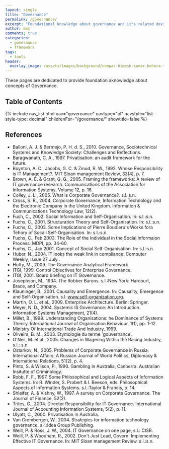 ```yaml
---
layout: single
title: "Governance"
permalink: /governance/
excerpt: "Foundational knowledge about governance and it's related deviations."
author: max
comments: true
categories:
  - governance
  - framework
tags:
  - tools
header:
  overlay_image: /assets/images/background/compas-himesh-kumar-behera-t11oyf1K8kA-unsplash.webp
---
```


<style>
.page__hero--overlay p, .page__hero--overlay h1{
    background-color: rgba(240, 87, 66, 0.8);
    max-width: fit-content !important;
    border-radius: 25px;
    padding: 10px;
}
</style>

These pages are dedicated to provide foundation aknowledge about concepts of Governance.

## Table of Contents

{% include nav_list.html nav="governance" navtype="ol" navstyle="list-style-type: decimal" childrenFor="/governance/" showtitle=false %}

## References

* Balloni, A. J. & Bermejo, P. H. d. S., 2010. Governance, Sociotechnical Systems and Knowledge Society: Challenges and Reflections. 
* Baragwanath, C. A., 1997. Privatisation: an audit framework for the future.
* Boynton, A. C., Jacobs, G. C. & Zmud, R. W., 1992. Whose Responsibility is IT Management?. MIT Sloan management Review, 33(4), p. 7.
* Brown, A. E. & Grant, G. G., 2005. Framing the frameworks: A review of IT governance research. Communications of the Association for Information Systems, Volume 12, p. 16.
* Colley, J. L., 2005. What is Corporate Governance?. s.l.:s.n.
* Cross, S. R., 2004. Corporate Governance, Information Technology and the Electronic Company in the United Kingdom. Information & Communications Technology Law, 12(2).
* Fuch, C., 2002. Social Information and Self-Organisation. In: s.l.:s.n.
* Fuchs, C., 2001. Structuration Theory and Self-Organisation. In: s.l.:s.n.
* Fuchs, C., 2003. Some Implications of Pierre Boudieru's Works fora Tehory of Socail Self-Organisation. In: s.l.:s.n.
* Fuchs, C., Feb 2003. The Role of the Individual in the Social Informaion Process. MDPI, pp. 34-60.
* Fuchs, C., Jan 2001. Concept of Social Self-Organisation. In: s.l.:s.n.
* Huber, N., 2004. IT looks the weak link in compliance. Computer Weekly, Issue 27 July .
* Hufty, M., 2009. The Governance Analytical Framework.
* ITGI, 1999. Control Objectives for Enterprise Governance.
* ITGI, 2001. Board briefing on IT Governance.
* Josephson, M., 1934. The Robber Barons. s.l.:New York: Harcourt, Brace, and Company.
* Klauninger, B., 2001. Causality and Emergence. In: Causality, Emergence and Self-Organisation. s.l.:www.self-organization.org.
* Martin, O. L. et al., 2009. Enterprise Architecture. Berlin: Springer.
* Meyer, N. D., 2004. Systemic IS Governance: An Introduction. Information Systems Management, 21(4).
* Millet, B., 1998. Understanding Organisations: he Dominance of Systems Theory. International Journal of Organisation Behaviour, 1(1), pp. 1-12.
* Ministry Of International Trade And Industry, 1999.
* Oliveira, B. M., 2003. Etymologie du terme 'gouvernance'.
* O'Neil, M. et al., 2005. Changes in Wagering Within the Racing Industry, s.l.: s.n.
* Ostarkov, N., 2005. Problems of Corporate Governance in Russia. International Affairs: A Russian Journal of World Politics, Diplomacy & International Relations, 51(2), p. 4.
* Pinto, S. & Wilson, P., 1990. Gambling in Australia, Canberra: Australian Insitutte of Criminology.
* Robb, F. F., 1997. Some Philosophical and Logical Aspects of Information Systems. In: R. Winder, S. Probert & I. Beeson, eds. Philosophical Aspects of Information Systems. s.l.:Taylor & Francis, p. 14.
* Shleifer, A. & Vishny, W., 1997. A survey on Corporate Governance. The Journal of Finance, 52(2).
* Trites, G., 2004. Director Responsibility for IT Governance. International Journal of Accounting Information Systems, 5(2), p. 11.
* Ulyatt, C., 2000. Privatisation in Australia.
* Van Grembergen, W., 2004. Strategies for information technology governance. s.l.:Idea Group Publishing.
* Weill, P. & Ross, J. W., 2004. IT Governance on one page, s.l.: CISR.
* Weill, P. & Woodham, R., 2002. Don't Just Lead, Govern: Implementing Effective IT Governance. In: MIT Sloan management Review. s.l.:s.n.
